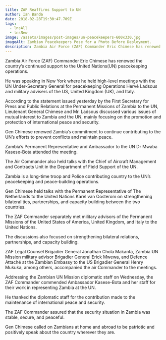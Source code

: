 ```yaml
---
title: ZAF Reaffirms Support to UN
author: Ian Banda
date: 2018-02-28T19:30:47.709Z
tags:
  - lnsAll
  - lnsNew
image: /assets/images/post-images/un-peacekeepers-600x330.jpg
imageAlt: Zambian Peacekeepers Pose for a Photo Before Deployment.
description: Zambia Air Force (ZAF) Commander Eric Chimese has renewed the country’s continued support to the United Nations(UN) peacekeeping operations.
---
```


<!--StartFragment-->

Zambia Air Force (ZAF) Commander Eric Chimese has renewed the country’s continued support to the United Nations(UN) peacekeeping operations.

He was speaking in New York where he held high-level meetings with the UN Under-Secretary General for peacekeeping Operations Hervé Ladsous and military advisers of the US, United Kingdom (UK), and Italy.

According to the statement issued yesterday by the First Secretary for Press and Public Relations at the Permanent Missions of Zambia to the UN, Lieutenant General Chimese and Mr. Ladsous discussed various issues of mutual interest to Zambia and the UN, mainly focusing on the promotion and protection of international peace and security.

Gen Chimese renewed Zambia’s commitment to continue contributing to the UN’s efforts to prevent conflicts and maintain peace.

Zambia’s Permanent Representative and Ambassador to the UN Dr Mwaba Kasese-Bota attended the meeting.

The Air Commander also held talks with the Chief of Aircraft Management and Contracts Unit in the Department of Field Support of the UN.

Zambia is a long-time troop and Police contributing country to the UN’s peacekeeping and peace-building operations.

Gen Chimese held talks with the Permanent Representative of The Netherlands to the United Nations Karel van Oosterom on strengthening bilateral ties, partnerships, and capacity building between the two countries.

The ZAF Commander separately met military advisors of the Permanent Missions of the United States of America, United Kingdom, and Italy to the United Nations.

The discussions also focused on strengthening bilateral relations, partnerships, and capacity building.

ZAF Legal Counsel Brigadier General Jonathan Chola Makanta, Zambia UN Mission military advisor Brigadier General Erick Mwewa, and Defence Attaché at the Zambian Embassy to the US Brigadier General Henry Mukuka, among others, accompanied the air Commander to the meetings.

Addressing the Zambian UN Mission diplomatic staff on Wednesday, the ZAF Commander commended Ambassador Kasese-Bota and her staff for their work in representing Zambia at the UN.

He thanked the diplomatic staff for the contribution made to the maintenance of international peace and security.

The ZAF Commander assured that the security situation in Zambia was stable, secure, and peaceful.

Gen Chimese called on Zambians at home and abroad to be patriotic and positively speak about the country wherever they are.

<!--EndFragment-->
